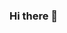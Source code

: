 ### Hi there 👋

<!--
**VassilisDrouzas/VassilisDrouzas** is a ✨ _special_ ✨ repository because its `README.md` (this file) appears on your GitHub profile.

Here are some ideas to get you started:


- 🌱 I’m currently learning Data Science in Athens University of Economics and Business
- 👯 I’m looking to collaborate on any interesting Data Science project!
- 💬 Ask me about anything regarding to AUEB and Data Science/ Machine Learning.
- 📫 How to reach me: Email: jmsblocker4@gmail.com, LinkedIn: https://www.linkedin.com/in/vasilis-drouzas-b9a016177/
- 😄 Pronouns: ...
- ⚡ Fun fact: ...
-->
